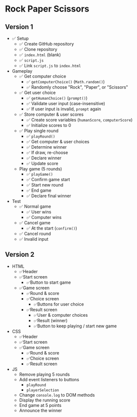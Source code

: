 # Rock Paper Scissors

## Version 1

- ✅ Setup
  - ✅ Create GitHub repository
  - ✅ Clone repository
  - ✅ `index.html` (blank)
  - ✅ `script.js`
  - ✅ Link `script.js` to `index.html`
- Gameplay
  - ✅ Get computer choice
    - ✅ `getComputerChoice()` (`Math.random()`)
    - ✅ Randomly choose "Rock", "Paper", or "Scissors"
  - ✅ Get user choice
    - ✅ `getHumanChoice()` (`prompt()`)
    - ✅ Validate user input (case-insensitive)
    - ✅ If user input is invalid, `prompt` again
  - ✅ Store computer & user scores
    - ✅ Create score variables (`humanScore`, `computerScore`)
    - ✅ Initialize scores to 0
  - ✅ Play single round
    - ✅ `playRound()`
    - ✅ Get computer & user choices
    - ✅ Determine winner
    - ✅ If draw, re-choose
    - ✅ Declare winner
    - ✅ Update score
  - Play game (5 rounds)
    - ✅ `playGame()`
    - ✅ Confirm game start
    - ✅ Start new round
    - ✅ End game
    - ✅ Declare final winner
- Test
  - ✅ Normal game
    - ✅ User wins
    - ✅ Computer wins
  - ✅ Cancel game
    - ✅ At the start (`confirm()`)
  - ✅ Cancel round
  - ✅ Invalid input

## Version 2

- HTML
  - ✅Header
  - ✅Start screen
    - ✅Button to start game
  - ✅Game screen
    - ✅Round & score
    - ✅Choice screen
      - ✅Buttons for user choice
    - ✅Result screen
      - ✅User & computer choices
      - ✅Result (winner)
      - ✅Button to keep playing / start new game
- CSS
  - ✅Header
  - ✅Start screen
  - ✅Game screen
    - ✅Round & score
    - ✅Choice screen
    - ✅Result screen
- JS
  - Remove playing 5 rounds
  - Add event listeners to buttons
    - `playRound`
    - `playerSelection`
  - Change `console.log` to DOM methods
  - Display the running score
  - End game at 5 points
  - Announce the winner
